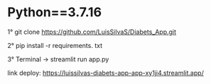 # Python==3.7.16

1° git clone https://github.com/LuisSilvaS/Diabets_App.git

2° pip install -r requirements. txt 

3° Terminal  -> streamlit run app.py

link deploy: https://luissilvas-diabets-app-app-xy1ji4.streamlit.app/
